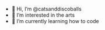 - 👋 Hi, I’m @catsanddiscoballs
- 👀 I’m interested in the arts
- 🌱 I’m currently learning how to code

<!---
catsanddiscoballs/catsanddiscoballs is a ✨ special ✨ repository because its `README.md` (this file) appears on your GitHub profile.
You can click the Preview link to take a look at your changes.
--->
